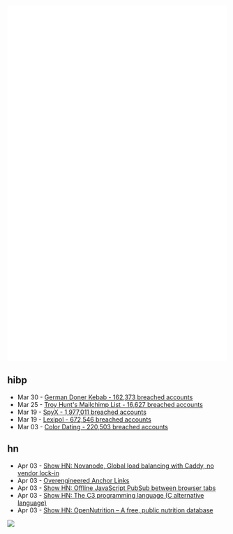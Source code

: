 ![Metrics](https://raw.githubusercontent.com/phixion/phixion/master/metrics.svg)

## hibp

<!--
for https://github.com/phixion/phixion/blob/main/.github/workflows/feeds.yml
-->
<!--START_SECTION:haveibeenpwnd-->
- Mar 30 - [German Doner Kebab - 162,373 breached accounts](https://haveibeenpwned.com/PwnedWebsites#GermanDonerKebab)
- Mar 25 - [Troy Hunt's Mailchimp List - 16,627 breached accounts](https://haveibeenpwned.com/PwnedWebsites#TroyHuntMailchimpList)
- Mar 19 - [SpyX - 1,977,011 breached accounts](https://haveibeenpwned.com/PwnedWebsites#SpyX)
- Mar 19 - [Lexipol - 672,546 breached accounts](https://haveibeenpwned.com/PwnedWebsites#Lexipol)
- Mar 03 - [Color Dating - 220,503 breached accounts](https://haveibeenpwned.com/PwnedWebsites#ColorDating)
<!--END_SECTION:haveibeenpwnd-->

## hn

<!--
for https://github.com/phixion/phixion/blob/main/.github/workflows/feeds.yml
-->
<!--START_SECTION:hn-->
- Apr 03 - [Show HN: Novanode, Global load balancing with Caddy, no vendor lock-in](https://news.ycombinator.com/item?id=43570749)
- Apr 03 - [Overengineered Anchor Links](https://thirty-five.com/overengineered-anchoring)
- Apr 03 - [Show HN: Offline JavaScript PubSub between browser tabs](https://simon-frey.com/tabsub/)
- Apr 03 - [Show HN: The C3 programming language (C alternative language)](https://news.ycombinator.com/item?id=43569724)
- Apr 03 - [Show HN: OpenNutrition – A free, public nutrition database](https://www.opennutrition.app/search)
<!--END_SECTION:hn-->

<!--
for https://yhype.me
-->
![](https://hit.yhype.me/github/profile?user_id=13013670)
